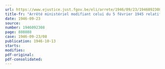 ```yaml
---
url: https://www.ejustice.just.fgov.be/eli/arrete/1946/09/23/1946092308/justel
title-fr: "Arrêté ministériel modifiant celui du 5 février 1945 relatif à la livraison des produits laitiers"
date: 1946-09-23
source:
number: 1946092308
page: 888888
case: 1946-09-23/08
publication: 1946-10-13
starts:
modifies:
pdf-original:
pdf-consolidated:
---
```



